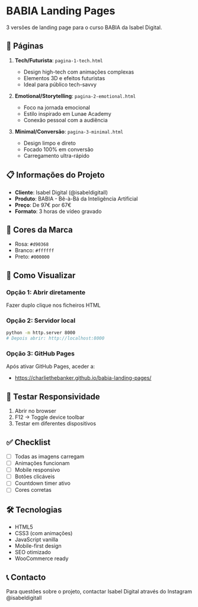 # BABIA Landing Pages

3 versões de landing page para o curso BABIA da Isabel Digital.

## 🎯 Páginas

1. **Tech/Futurista**: `pagina-1-tech.html`
   - Design high-tech com animações complexas
   - Elementos 3D e efeitos futuristas
   - Ideal para público tech-savvy

2. **Emotional/Storytelling**: `pagina-2-emotional.html`
   - Foco na jornada emocional
   - Estilo inspirado em Lunae Academy
   - Conexão pessoal com a audiência

3. **Minimal/Conversão**: `pagina-3-minimal.html`
   - Design limpo e direto
   - Focado 100% em conversão
   - Carregamento ultra-rápido

## 📋 Informações do Projeto

- **Cliente**: Isabel Digital (@isabeldigitall)
- **Produto**: BABIA - Bê-à-Bá da Inteligência Artificial
- **Preço**: De 97€ por 67€
- **Formato**: 3 horas de vídeo gravado

## 🎨 Cores da Marca

- Rosa: `#d90368`
- Branco: `#ffffff`
- Preto: `#000000`

## 🚀 Como Visualizar

### Opção 1: Abrir diretamente
Fazer duplo clique nos ficheiros HTML

### Opção 2: Servidor local
```bash
python -m http.server 8000
# Depois abrir: http://localhost:8000
```

### Opção 3: GitHub Pages
Após ativar GitHub Pages, aceder a:
- https://charliethebanker.github.io/babia-landing-pages/

## 📱 Testar Responsividade

1. Abrir no browser
2. F12 → Toggle device toolbar
3. Testar em diferentes dispositivos

## ✅ Checklist

- [ ] Todas as imagens carregam
- [ ] Animações funcionam
- [ ] Mobile responsivo
- [ ] Botões clicáveis
- [ ] Countdown timer ativo
- [ ] Cores corretas

## 🛠️ Tecnologias

- HTML5
- CSS3 (com animações)
- JavaScript vanilla
- Mobile-first design
- SEO otimizado
- WooCommerce ready

## 📞 Contacto

Para questões sobre o projeto, contactar Isabel Digital através do Instagram @isabeldigitall
